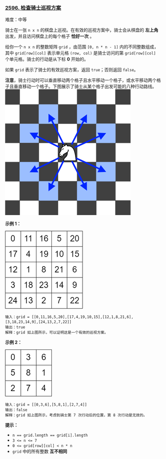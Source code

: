 ### [2596\. 检查骑士巡视方案](https://leetcode.cn/problems/check-knight-tour-configuration/description/?envType=daily-question&envId=2023-09-13)

难度：中等

骑士在一张 `n x n` 的棋盘上巡视。在有效的巡视方案中，骑士会从棋盘的 **左上角** 出发，并且访问棋盘上的每个格子 **恰好一次** 。

给你一个 `n x n` 的整数矩阵 `grid` ，由范围 `[0, n * n - 1]` 内的不同整数组成，其中 `grid[row][col]` 表示单元格 `(row, col)` 是骑士访问的第 `grid[row][col]` 个单元格。骑士的行动是从下标 **0** 开始的。

如果 `grid` 表示了骑士的有效巡视方案，返回 `true`；否则返回 `false`。

**注意**，骑士行动时可以垂直移动两个格子且水平移动一个格子，或水平移动两个格子且垂直移动一个格子。下图展示了骑士从某个格子出发可能的八种行动路线。  
![](./assets/img/Question2596_01.png)

**示例 1：**

![](./assets/img/Question2596_02.png)

```
输入：grid = [[0,11,16,5,20],[17,4,19,10,15],[12,1,8,21,6],[3,18,23,14,9],[24,13,2,7,22]]
输出：true
解释：grid 如上图所示，可以证明这是一个有效的巡视方案。
```

**示例 2：**

![](./assets/img/Question2596_03.png)

```
输入：grid = [[0,3,6],[5,8,1],[2,7,4]]
输出：false
解释：grid 如上图所示，考虑到骑士第 7 次行动后的位置，第 8 次行动是无效的。
```

**提示：**

-   `n == grid.length == grid[i].length`
-   `3 <= n <= 7`
-   `0 <= grid[row][col] < n * n`
-   `grid` 中的所有整数 **互不相同**
